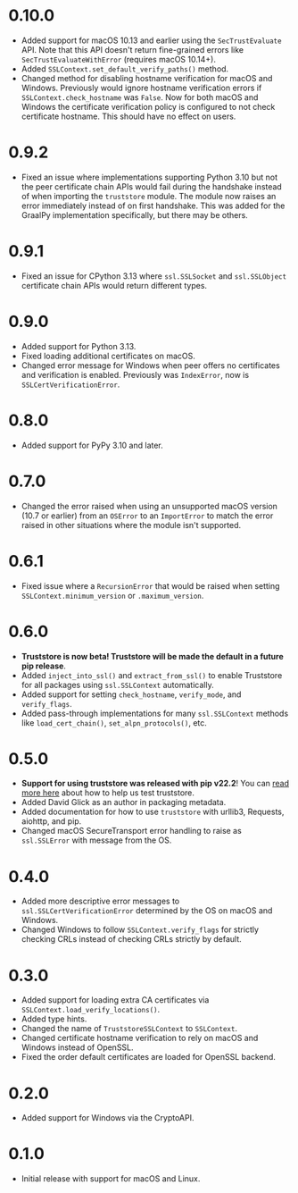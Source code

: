 # 0.10.0

* Added support for macOS 10.13 and earlier using the `SecTrustEvaluate` API. Note that
  this API doesn't return fine-grained errors like `SecTrustEvaluateWithError` (requires macOS 10.14+).
* Added `SSLContext.set_default_verify_paths()` method.
* Changed method for disabling hostname verification for macOS and Windows.
  Previously would ignore hostname verification errors if `SSLContext.check_hostname` was `False`.
  Now for both macOS and Windows the certificate verification policy is configured
  to not check certificate hostname. This should have no effect on users.

# 0.9.2

* Fixed an issue where implementations supporting Python 3.10 but not the peer certificate chain APIs
  would fail during the handshake instead of when importing the `truststore` module. The module
  now raises an error immediately instead of on first handshake. This was added for the GraalPy
  implementation specifically, but there may be others.

# 0.9.1

* Fixed an issue for CPython 3.13 where `ssl.SSLSocket` and `ssl.SSLObject` certificate
  chain APIs would return different types.

# 0.9.0

* Added support for Python 3.13.
* Fixed loading additional certificates on macOS.
* Changed error message for Windows when peer offers no certificates
  and verification is enabled. Previously was `IndexError`, now is `SSLCertVerificationError`.

# 0.8.0

* Added support for PyPy 3.10 and later.

# 0.7.0

* Changed the error raised when using an unsupported macOS version (10.7 or earlier) from an `OSError` to an `ImportError`
  to match the error raised in other situations where the module isn't supported.

# 0.6.1

* Fixed issue where a `RecursionError` that would be raised when setting `SSLContext.minimum_version` or `.maximum_version`.

# 0.6.0

* **Truststore is now beta! Truststore will be made the default in a future pip release**.
* Added `inject_into_ssl()` and `extract_from_ssl()` to enable Truststore for all
  packages using `ssl.SSLContext` automatically.
* Added support for setting `check_hostname`, `verify_mode`, and `verify_flags`.
* Added pass-through implementations for many `ssl.SSLContext` methods like
  `load_cert_chain()`, `set_alpn_protocols()`, etc. 

# 0.5.0

* **Support for using truststore was released with pip v22.2**!
  You can [read more here](https://sethmlarson.dev/blog/help-test-system-trust-stores-in-python) about how to help us test truststore.
* Added David Glick as an author in packaging metadata.
* Added documentation for how to use `truststore` with urllib3, Requests, aiohttp, and pip.
* Changed macOS SecureTransport error handling to raise as `ssl.SSLError` with
  message from the OS.

# 0.4.0

* Added more descriptive error messages to `ssl.SSLCertVerificationError` determined by the OS on macOS and Windows.
* Changed Windows to follow `SSLContext.verify_flags` for strictly checking CRLs instead of checking CRLs strictly by default.

# 0.3.0

* Added support for loading extra CA certificates via `SSLContext.load_verify_locations()`.
* Added type hints.
* Changed the name of `TruststoreSSLContext` to `SSLContext`.
* Changed certificate hostname verification to rely on macOS and Windows instead of OpenSSL.
* Fixed the order default certificates are loaded for OpenSSL backend.

# 0.2.0

* Added support for Windows via the CryptoAPI.

# 0.1.0

* Initial release with support for macOS and Linux.

